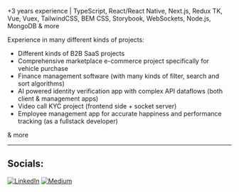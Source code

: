 +3 years experience | TypeScript, React/React Native, Next.js, Redux TK, Vue, Vuex, TailwindCSS, BEM CSS, Storybook, WebSockets, Node.js, MongoDB & more

Experience in many different kinds of projects:

* Different kinds of B2B SaaS projects
* Comprehensive marketplace e-commerce project specifically for vehicle purchase
* Finance management software (with many kinds of filter, search and sort algorithms)
* AI powered identity verification app with complex API dataflows (both client & management apps)
* Video call KYC project (frontend side + socket server)
* Employee management app for accurate happiness and performance tracking (as a fullstack developer)

& more

<hr>

## Socials:
[![LinkedIn](https://img.shields.io/badge/LinkedIn-%230077B5.svg?logo=linkedin&logoColor=white)](https://linkedin.com/in/serhat-polat-9655a61bb) [![Medium](https://img.shields.io/badge/Medium-12100E?logo=medium&logoColor=white)](https://medium.com/@serhatpolat)
